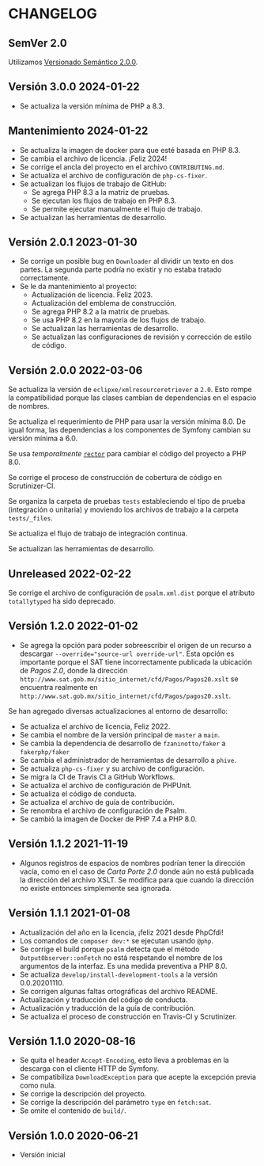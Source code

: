 # CHANGELOG

## SemVer 2.0

Utilizamos [Versionado Semántico 2.0.0](SEMVER.md).

## Versión 3.0.0 2024-01-22

- Se actualiza la versión mínima de PHP a 8.3.

## Mantenimiento 2024-01-22

- Se actualiza la imagen de docker para que esté basada en PHP 8.3.
- Se cambia el archivo de licencia. ¡Feliz 2024!
- Se corrige el ancla del proyecto en el archivo `CONTRIBUTING.md`.
- Se actualiza el archivo de configuración de `php-cs-fixer`.
- Se actualizan los flujos de trabajo de GitHub:
  - Se agrega PHP 8.3 a la matriz de pruebas.
  - Se ejecutan los flujos de trabajo en PHP 8.3.
  - Se permite ejecutar manualmente el flujo de trabajo.
- Se actualizan las herramientas de desarrollo.

## Versión 2.0.1 2023-01-30

- Se corrige un posible bug en `Downloader` al dividir un texto en dos partes.
  La segunda parte podría no existir y no estaba tratado correctamente.
- Se le da mantenimiento al proyecto:
  - Actualización de licencia. Feliz 2023.
  - Actualización del emblema de construcción.
  - Se agrega PHP 8.2 a la matrix de pruebas.
  - Se usa PHP 8.2 en la mayoría de los flujos de trabajo.
  - Se actualizan las herramientas de desarrollo.
  - Se actualizan las configuraciones de revisión y corrección de estilo de código.

## Versión 2.0.0 2022-03-06

Se actualiza la versión de `eclipxe/xmlresourceretriever` a `2.0`.
Esto rompe la compatibilidad porque las clases cambian de dependencias en el espacio de nombres.

Se actualiza el requerimiento de PHP para usar la versión mínima 8.0.
De igual forma, las dependencias a los componentes de Symfony cambian su versión mínima a 6.0.

Se usa *temporalmente* [`rector`](https://getrector.org/) para cambiar el código del proyecto a PHP 8.0.

Se corrige el proceso de construcción de cobertura de código en Scrutinizer-CI.

Se organiza la carpeta de pruebas `tests` estableciendo el tipo de prueba (integración o unitaria)
y moviendo los archivos de trabajo a la carpeta `tests/_files`.

Se actualiza el flujo de trabajo de integración continua.

Se actualizan las herramientas de desarrollo.

## Unreleased 2022-02-22

Se corrige el archivo de configuración de `psalm.xml.dist` porque el atributo `totallytyped` ha sido deprecado.

## Versión 1.2.0 2022-01-02

- Se agrega la opción para poder sobreescribir el origen de un recurso a descargar `--override="source-url override-url"`.
  Esta opción es importante porque el SAT tiene incorrectamente publicada la ubicación
  de *Pagos 2.0*, donde la dirección `http://www.sat.gob.mx/sitio_internet/cfd/Pagos/Pagos20.xslt`
  se encuentra realmente en `http://www.sat.gob.mx/sitio_internet/cfd/Pagos/pagos20.xslt`.

Se han agregado diversas actualizaciones al entorno de desarrollo:

- Se actualiza el archivo de licencia, Feliz 2022.
- Se cambia el nombre de la versión principal de `master` a `main`.
- Se cambia la dependencia de desarrollo de `fzaninotto/faker` a `fakerphp/faker`
- Se cambia el administrador de herramientas de desarrollo a `phive`.
- Se actualiza `php-cs-fixer` y su archivo de configuración.
- Se migra la CI de Travis CI a GitHub Workflows.
- Se actualiza el archivo de configuración de PHPUnit.
- Se actualiza el código de conducta.
- Se actualiza el archivo de guía de contribución.
- Se renombra el archivo de configuración de Psalm.
- Se cambió la imagen de Docker de PHP 7.4 a PHP 8.0.

## Versión 1.1.2 2021-11-19

- Algunos registros de espacios de nombres podrían tener la dirección vacía,
  como en el caso de *Carta Porte 2.0* donde aún no está publicada la dirección
  del archivo XSLT. Se modifica para que cuando la dirección no existe entonces
  simplemente sea ignorada.

## Versión 1.1.1 2021-01-08

- Actualización del año en la licencia, ¡feliz 2021 desde PhpCfdi!
- Los comandos de `composer dev:*` se ejecutan usando `@php`.
- Se corrige el build porque `psalm` detecta que el método `OutputObserver::onFetch` no está
  respetando el nombre de los argumentos de la interfaz. Es una medida preventiva a PHP 8.0.
- Se actualiza `develop/install-development-tools` a la versión 0.0.20201110.
- Se corrigen algunas faltas ortográficas del archivo README.
- Actualización y traducción del código de conducta.
- Actualización y traducción de la guía de contribución.
- Se actualiza el proceso de construcción en Travis-CI y Scrutinizer.

## Versión 1.1.0 2020-08-16

- Se quita el header `Accept-Encoding`, esto lleva a problemas en la descarga con el cliente HTTP de Symfony.
- Se compatibiliza `DownloadException` para que acepte la excepción previa como nula.
- Se corrige la descripción del proyecto.
- Se corrige la descripción del parámetro `type` en `fetch:sat`.
- Se omite el contenido de `build/`.

## Versión 1.0.0 2020-06-21

- Versión inicial
